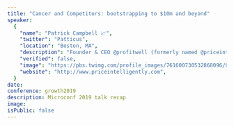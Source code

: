 ```yaml
---
title: "Cancer and Competitors: bootstrapping to $10m and beyond"
speaker:
  {
    "name": "Patrick Campbell 📈",
    "twitter": "Patticus",
    "location": "Boston, MA",
    "description": "Founder & CEO @profitwell (formerly named @priceintel). Customer Rules Everything Around Me (C. R. E. A. M.)",
    "verified": false,
    "image": "https://pbs.twimg.com/profile_images/761600730532868096/GKLhQDXA.jpg",
    "website": "http://www.priceintelligently.com",
  }
date:
conference: growth2019
description: Microconf 2019 talk recap
image:
isPublic: false
---
```

